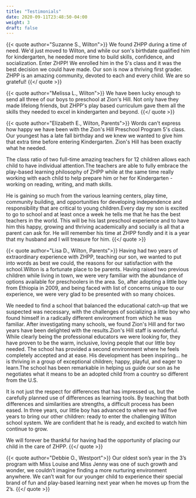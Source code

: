 ```yaml
---
title: "Testimonials"
date: 2020-09-11T23:48:50-04:00
weight: 3
draft: false
---
```


{{< quote author="Suzanne S., Wilton">}}
We found ZHPP during a time of need. We'd just moved to Wilton, and while our son's birthdate qualified him for kindergarten, he needed more time to build skills, confidence, and socialization. Enter ZHPP! We enrolled him in the 5's class and it was the best decision we could have made. Our son is now a thriving first grader. ZHPP is an amazing community, devoted to each and every child. We are so grateful!
{{</ quote >}}

{{< quote author="Melissa L., Wilton">}}
We have been lucky enough to send all three of our boys to preschool at Zion's Hill. Not only have they made lifelong friends, but ZHPP's play based curriculum gave them all the skills they needed to excel in kindergarten and beyond.
{{</ quote >}}

{{< quote author="Elizabeth E., Wilton, Parents">}}
Words can't express how happy we have been with the Zion's Hill Preschool Program 5's class. Our youngest has a late fall birthday and we knew we wanted to give him that extra time before entering Kindergarten. Zion's Hill has been exactly what he needed.<br>

The class ratio of two full-time amazing teachers for 12 children allows each child to have individual attention.The teachers are able to fully embrace the play-based learning philosophy of ZHPP while at the same time really working with each child to help prepare him or her for Kindergarten - working on reading, writing, and math skills.<br>

He is gaining so much from the various learning centers, play time, community building, and opportunities for developing independence and responsibility that are critical to young children.Every day my son is excited to go to school and at least once a week he tells me that he has the best teachers in the world. This will be his last preschool experience and to have him this happy, growing and thriving academically and socially is all that a parent can ask for. He will remember his time at ZHPP fondly and it is a year that my husband and I will treasure for him.
{{</ quote >}}

{{< quote author="Lisa D., Wilton, Parents">}}
Having had two years of extraordinary experience with ZHPP, teaching our son, we wanted to put into words as best we could, the reasons for our satisfaction with the school.Wilton is a fortunate place to be parents. Having raised two previous children while living in town, we were very familiar with the abundance of options available for preschoolers in the area. So, after adopting a little boy from Ethiopia in 2009, and being faced with list of concerns unique to our experience, we were very glad to be presented with so many choices.<br>

We needed to find a school that balanced the educational catch-up that we suspected was necessary, with the challenges of socializing a little boy who found himself in a radically different environment from which he was familiar. After investigating many schools, we found Zion's Hill and for two years have been delighted with the results.Zion's Hill staff is wonderful. While clearly being the professional educators we were looking for, they have proven to be the warm, inclusive, loving people that our little boy needed. The school has provided a second environment where he feels completely accepted and at ease. His development has been inspiring… he is thriving in a group of exceptional children; happy, playful, and eager to learn.The school has been remarkable in helping us guide our son as he negotiates what it means to be an adopted child from a country so different from the U.S.<br>

It is not just the respect for differences that has impressed us, but the carefully planned use of differences as learning tools. By teaching that both differences and similarities are strengths, a difficult process has been eased. In three years, our little boy has advanced to where we had five years to bring our other children: ready to enter the challenging Wilton school system. We are confident that he is ready, and excited to watch him continue to grow.<br>

We will forever be thankful for having had the opportunity of placing our child in the care of ZHPP.
{{</ quote >}}

{{< quote author="Debbie O., Westport">}}
Our oldest son’s year in the 3’s program with Miss Louise and Miss Jenny was one of such growth and wonder, we couldn’t imagine finding a more nurturing environment anywhere. We can’t wait for our younger child to experience their special brand of fun and play-based learning next year when he moves up from the 2’s.
{{</ quote >}}
